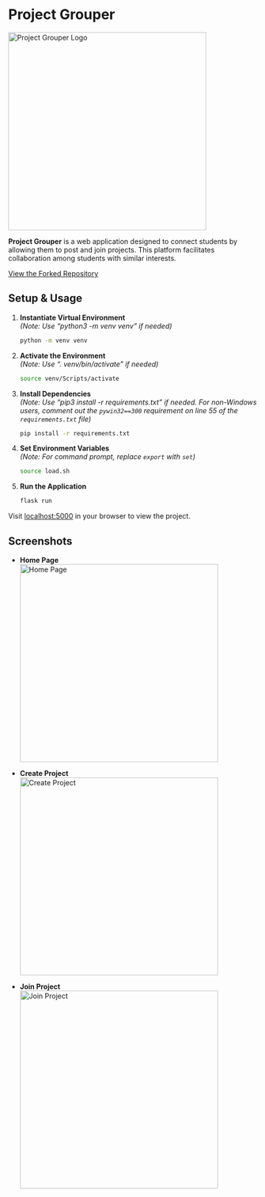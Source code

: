 # Project Grouper

<img src="./flaskapp/static/sample_screenshots/home_page.PNG" alt="Project Grouper Logo" width="400">

**Project Grouper** is a web application designed to connect students by allowing them to post and join projects. This platform facilitates collaboration among students with similar interests.

[View the Forked Repository](https://github.com/danieljbae/CSPB-3308-Group-Project)

## Setup & Usage

1. **Instantiate Virtual Environment**  
   *(Note: Use “python3 -m venv venv” if needed)*
   ```bash
   python -m venv venv
   ```

2. **Activate the Environment**  
   *(Note: Use “. venv/bin/activate” if needed)*
   ```bash
   source venv/Scripts/activate
   ```

3. **Install Dependencies**  
   *(Note: Use “pip3 install -r requirements.txt” if needed. For non-Windows users, comment out the `pywin32==300` requirement on line 55 of the `requirements.txt` file)*
   ```bash
   pip install -r requirements.txt
   ```

4. **Set Environment Variables**  
   *(Note: For command prompt, replace `export` with `set`)*
   ```bash
   source load.sh
   ```

5. **Run the Application**
   ```bash
   flask run
   ```

Visit [localhost:5000](http://localhost:5000/) in your browser to view the project.

## Screenshots

- **Home Page**  
  <img src="./flaskapp/static/sample_screenshots/home_page.PNG" alt="Home Page" width="400">

- **Create Project**  
  <img src="./flaskapp/static/sample_screenshots/CreateProject.PNG" alt="Create Project" width="400">

- **Join Project**  
  <img src="./flaskapp/static/sample_screenshots/TeamMembers.PNG" alt="Join Project" width="400">
